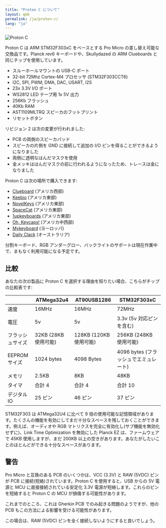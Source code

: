 ```yaml
---
title: "Proton C について"
layout: qmk
permalink: /ja/proton-c/
lang: "ja"
---
```


<img src="https://i.imgur.com/GdsN1Rd.jpg" alt="Proton C" />

Proton C は ARM STM32F303xC をベースとする Pro Micro の差し替え可能な交換品です。Planck rev6 キーボードや、Skullydazed の ARM Clueboards と同じチップを使用しています。

* スルーホールマウントの USB-C ポート
* 32-bit 72Mhz Cortex-M4 プロセッサ (STM32F303CCT6)
* I2C, SPI, PWM, DMA, DAC, USART, I2S
* 23x 3.3V I/O ポート
* WS2812 LED テープ用 1x 5V 出力
* 256Kb フラッシュ
* 40Kb RAM
* AST1109MLTRQ スピーカのフットプリント
* リセットボタン

リビジョン 2 は次の変更が行われました:

* PCB の両側のスピーカパッド
* スピーカの片側を GND に接続して追加の I/O ピンを得ることができるようになりました
* 両側に透明なはんだマスクを使用
* 金メッキははんだマスクの前に行われるようになったため、トレースは金になりました

Proton C は次の場所で購入できます:

* [Clueboard](https://clueboard.co/parts/qmk-proton-c) (アメリカ西部)
* [Keebio](https://keeb.io/products/qmk-proton-c) (アメリカ東部)
* [NovelKeys](https://novelkeys.xyz/products/qmk-proton-c) (アメリカ東部)
* [SpaceCat](https://spacecat.design/products/proton-c-by-qmk) (アメリカ東部)
* [1upkeyboards](https://www.1upkeyboards.com/shop/controllers/qmk-proton-c/) (アメリカ東部)
* [Oh, Keycaps!](https://ohkeycaps.com/products/proton-c) (アメリカ中西部)
* [Mykeyboard](https://mykeyboard.eu/catalogue/qmk-proton-c-rev-2_1246/) (ヨーロッパ)
* [Daily Clack](https://dailyclack.com/products/qmk-proton-c) (オーストラリア)

分割キーボード、RGB アンダーグロー、バックライトのサポートは現在作業中で、まもなく利用可能になる予定です。

## 比較

あなたの次の製品に Proton C を選択する理由を知りたい場合、こちらがチップの比較表です:

&nbsp;           | ATMega32u4           | AT90USB1286            | STM32F303xC
---------------- | -------------------- | ---------------------- | ----------------
速度             | 16MHz                | 16MHz                  | 72MHz
電圧             | 5v                   | 5v                     | 3.3v (5v 対応ピンを含む)
フラッシュサイズ | 32KB (28KB 使用可能) | 128KB (120KB 使用可能) | 256KB (248KB 使用可能)
EEPROM サイズ    | 1024 bytes           | 4098 Bytes             | 4096 bytes (フラッシュでエミュレート)
メモリ           | 2.5KB                | 8KB                    | 48KB
タイマ           | 合計 4               | 合計 4                 | 合計 10
デジタル IO      | 25 ピン              | 46 ピン                | 37 ピン

STM32F303 は ATMega32U4 に比べて 9 倍の使用可能な記憶領域があります。たくさんの機能を有効にしてまだ十分なスペースを残しておくことができます。例えば、オーディオや RGB マトリクスを完全に有効化し(サブ機能を無効化せずに)、Link Time Optimization を無効にした Planck EZ は、ファームウェアで 45KB 使用しますが、まだ 200KB 以上の空きがあります。あなたがしたいことのほとんどができる十分なスペースがあります。


## 警告

Pro Micro と互換のある PCB のいくつかは、VCC (3.3V) と RAW (5VDC) ピンが PCB に接続(短絡)されています。Proton C を使用すると、USB からの 5V 電源と MCU に直接接続されている安定化 3.3V 電源が短絡します。これらのピンを短絡すると Proton C の MCU が損傷する可能性があります。

これまでのところ、これは Gherkin PCB でのみ起きる問題のようですが、他の PCB もこの方法による影響を受ける可能性があります。

この場合は、RAW (5VDC) ピンを全く接続しないようにすると良いでしょう。

